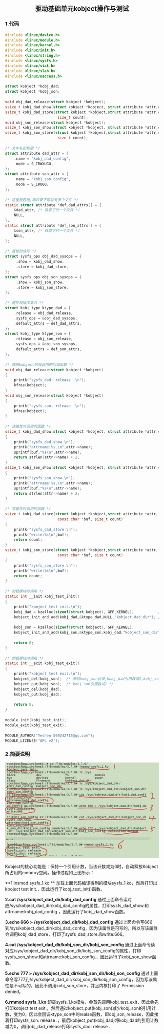  ## <center>驱动基础单元kobject操作与测试</center>

### 1.代码
```c
#include <linux/device.h>
#include <linux/module.h>
#include <linux/kernel.h>
#include <linux/init.h>
#include <linux/string.h>
#include <linux/sysfs.h>
#include <linux/stat.h>
#include <linux/slab.h>
#include <linux/uaccess.h>

struct kobject *kobj_dad;
struct kobject *kobj_son;

void obj_dad_release(struct kobject *kobject);
ssize_t kobj_dad_show(struct kobject *kobject, struct attribute *attr,char *buf);
ssize_t kobj_dad_store(struct kobject *kobject,struct attribute *attr,const char *buf,
						size_t count);
void obj_son_release(struct kobject *kobject);
ssize_t kobj_son_show(struct kobject *kobject, struct attribute *attr,char *buf);
ssize_t kobj_son_store(struct kobject *kobject,struct attribute *attr,const char *buf, 
						size_t count);

/* 文件名和权限 */
struct attribute dad_attr = {
	.name = "kobj_dad_config",
	.mode = S_IRWXUGO,
};
struct attribute son_attr = {
	.name = "kobj_son_config",
	.mode = S_IRUGO,
};

/* 这里是数组,即目录下可以有多个文件 */
static struct attribute *def_dad_attrs[] = {
	&dad_attr, /* 目录下的一个文件 */
	NULL,
};
static struct attribute *def_son_attrs[] = {
	&son_attr, /* 目录下的一个文件 */
	NULL,
};

/* 属性的读写 */
struct sysfs_ops obj_dad_sysops = {
	 .show = kobj_dad_show,
	 .store = kobj_dad_store,
};
struct sysfs_ops obj_son_sysops = {
	 .show = kobj_son_show,
	 .store = kobj_son_store,
};

/* 属性和操作集合 */
struct kobj_type ktype_dad = {
	.release = obj_dad_release,	
	.sysfs_ops = &obj_dad_sysops,
	.default_attrs = def_dad_attrs,
};
struct kobj_type ktype_son = {
	.release = obj_son_release,
	.sysfs_ops = &obj_son_sysops,
	.default_attrs = def_son_attrs,
};

/* 释放kobject时候调用的回调函数 */
void obj_dad_release(struct kobject *kobject)
{
	printk("sysfs_dad: release .\n");
	kfree(kobject);			
}
void obj_son_release(struct kobject *kobject)
{
	printk("sysfs_son: release .\n");
	kfree(kobject);			
}

/* 读属性时调用的函数 */
ssize_t kobj_dad_show(struct kobject *kobject, struct attribute *attr,char *buf)
{
	printk("sysfs_dad_show.\n");
	printk("attrname:%s.\n",attr->name);
	sprintf(buf,"%s\n",attr->name);
	return strlen(attr->name) + 2;
}
ssize_t kobj_son_show(struct kobject *kobject, struct attribute *attr,char *buf)
{
	printk("sysfs_son_show.\n");
	printk("attrname:%s.\n",attr->name);
	sprintf(buf,"%s\n",attr->name);
	return strlen(attr->name) + 2;
}

/* 写属性时调用的函数 */
ssize_t kobj_dad_store(struct kobject *kobject,struct attribute *attr,
						const char *buf, size_t count)
{
	printk("sysfs_dad_store.\n");
	printk("write:%s\n",buf);
	return count;
}
ssize_t kobj_son_store(struct kobject *kobject,struct attribute *attr,
						const char *buf, size_t count)
{
	printk("sysfs_son_store.\n");
	printk("write:%s\n",buf);
	return count;
}

/* 加载模块时调用 */
static int __init kobj_test_init()
{
 	printk("kboject test init.\n");
	kobj_dad = kzalloc(sizeof(struct kobject), GFP_KERNEL);			  /* 初始化kobject和注册进内核前要清零 */
	kobject_init_and_add(kobj_dad,&ktype_dad,NULL,"kobject_dad_dir"); /* 创建一个目录,kobj引用计数加1，注册进内核,parent为NULL,即在跟目录下 */ 

	kobj_son = kzalloc(sizeof(struct kobject), GFP_KERNEL);
	kobject_init_and_add(kobj_son,&ktype_son,kobj_dad,"kobject_son_dir"); /* 创建一个目录,kobj_son引用计数加1，kobj_dad引用计数加1,注册进内核 */
	
	return 0;
}

/* 卸载模块时调用 */
static int __exit kobj_test_exit()
{
	printk("kobject test exit.\n");
	kobject_del(kobj_son);	/* 删除kobj_son目录,kobj_dad引用数减1,kobj_son没有减 */
	kobject_put(kobj_son);	/* kobj_son引用数减1 */
	kobject_del(kobj_dad); 	
	kobject_put(kobj_dad);

	return 0;
}

module_init(kobj_test_init);	
module_exit(kobj_test_exit);

MODULE_AUTHOR("Yeshen 569242715@qq.com");
MODULE_LICENSE("GPL v2");

```

### 2.简要说明

![](pictures/Snipaste_2022-02-18_14-42-06.jpg)


Kobject的核心功能是：保持一个引用计数，当该计数减为0时，自动释放Kobject所占用的meomry空间。操作过程如上图所示：

**1.insmod sysfs_1.ko **
加载上面代码编译得到的模块sysfs_1.ko，然后打印出kboject test init.，因此运行了kobj_test_init()函数。

**2.cat /sys/kobject_dad_dir/kobj_dad_config**
通过上面命令读对应/sys/kobject_dad_dir/kobj_dad_config的属性，打印sysfs_dad_show.和attrname:kobj_dad_config.，因此运行了kobj_dad_show函数。

**3.echo 666 > /sys/kobject_dad_dir/kobj_dad_config**
通过上面命令写666到/sys/kobject_dad_dir/kobj_dad_config，因为该属性是可写的，所以写该属性会调用kobj_dad_store，打印了sysfs_dad_store.和write:666。

**4.cat /sys/kobject_dad_dir/kobj_son_dir/kobj_son_config**
通过上面命令读对应/sys/kobject_dad_dir/kobj_son_dir/kobj_son_config的属性，打印sysfs_son_show.和attrname:kobj_son_config.，因此运行了kobj_son_show函数。

**5.echo 777 >  /sys/kobject_dad_dir/kobj_son_dir/kobj_son_config**
通过上面命令写777到/sys/kobject_dad_dir/kobj_son_dir/kobj_son_config，因为写该属性是不可写的，因此不调用kobj_son_store，并且内核打印了 Permission denied。

**6.rmmod sysfs_1.ko**
卸载sysfs_1.ko模块，会首先调用kobj_test_exit，因此会先打印kobject test exit.，然后通过kobject_put(kobj_son)减少kobj_son的引用计数，变为0，因此会回调ktype_son中的realse函数，即obj_son_release，因此接着打印sysfs_son: release .，最后kobject_put(kobj_dad)将kobj_dad的引用计数减为0，调用obj_dad_release打印sysfs_dad: release .